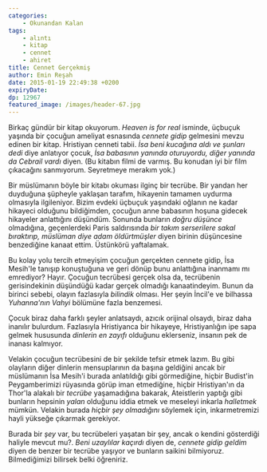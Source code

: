 ```yaml
---
categories: 
    - Okunandan Kalan
tags: 
    - alıntı
    - kitap
    - cennet
    - ahiret
title: Cennet Gerçekmiş
author: Emin Reşah
date: 2015-01-19 22:49:38 +0200 
expiryDate:
dp: 12967
featured_image: /images/header-67.jpg
---
```


Birkaç gündür bir kitap okuyorum. *Heaven is for real* isminde, üçbuçuk yaşında
bir çocuğun ameliyat esnasında *cennete gidip* gelmesini mevzu edinen bir
kitap. Hristiyan cenneti tabii. *İsa beni kucağına aldı ve şunları dedi* diye
anlatıyor çocuk, *İsa babasının yanında oturuyordu, diğer yanında da Cebrail
vardı* diyen. (Bu kitabın filmi de varmış. Bu konudan iyi bir film çıkacağını
sanmıyorum.  Seyretmeye merakım yok.)

Bir müslümanın böyle bir kitabı okuması ilginç bir tecrübe. Bir yandan her
duyduğuna şüpheyle yaklaşan tarafım, hikayenin tamamen uydurma olmasıyla
ilgileniyor. Bizim evdeki üçbuçuk yaşındaki oğlanın ne kadar hikayeci olduğunu
bildiğimden, çocuğun anne babasının hoşuna gidecek hikayeler anlattığını
düşündüm. Sonunda bunların *doğru düşünce* olmadığına, geçenlerdeki Paris
saldırısında *bir takım serserilere sakal bıraktırıp, müslüman diye adam
öldürtmüşler* diyen birinin düşüncesine benzediğine kanaat ettim. Üstünkörü
yaftalamak.

Bu kolay yolu tercih etmeyişim çocuğun gerçekten cennete gidip, İsa Mesih'le
tanışıp konuştuğuna ve geri dönüp bunu anlattığına inanmamı mı emrediyor?
Hayır. Çocuğun tecrübesi gerçek olsa da, tecrübenin gerisindekinin düşündüğü
kadar gerçek olmadığı kanaatindeyim. Bunun da birinci sebebi, olayın fazlasıyla
*bilindik* olması. Her şeyin İncil'e ve bilhassa *Yuhanna'nın Vahyi* bölümüne
fazla benzemesi.

Çocuk biraz daha farklı şeyler anlatsaydı, azıcık orijinal olsaydı, biraz daha
inanılır bulurdum. Fazlasıyla Hristiyanca bir hikayeye, Hristiyanlığın ipe sapa
gelmek hususunda *dinlerin en zayıfı* olduğunu eklerseniz, insanın pek de
inanası kalmıyor.

Velakin çocuğun tecrübesini de bir şekilde tefsir etmek lazım. Bu gibi
olayların diğer dinlerin mensuplarının da başına geldiğini ancak bir müslümanın
İsa Mesih'i burada anlatıldığı gibi görmediğine, hiçbir Budist'in
Peygamberimizi rüyasında görüp iman etmediğine, hiçbir Hristiyan'ın da Thor'la
alakalı bir *tecrübe* yaşamadığına bakarak, Ateistlerin yaptığı gibi bunların
hepsinin *yalan* olduğunu iddia etmek ve meseleyi inkarla *halletmek* mümkün.
Velakin burada *hiçbir şey olmadığını* söylemek için, inkarmetremizi hayli
yükseğe çıkarmak gerekiyor.

Burada bir *şey* var, bu tecrübeleri yaşatan bir şey, ancak o kendini
gösterdiği haliyle mevcut mu?. *Beni uzaylılar kaçırdı* diyen de, *cennete
gidip geldim* diyen de benzer bir tecrübe yaşıyor ve bunların saikini
bilmiyoruz. Bilmediğimizi bilirsek belki öğreniriz.
